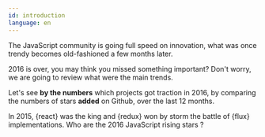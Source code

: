 ```yaml
---
id: introduction  
language: en
---
```


The JavaScript community is going full speed on innovation, what was once trendy becomes old-fashioned a few months later.

2016 is over, you may think you missed something important?
Don't worry, we are going to review what were the main trends.

Let's see **by the numbers** which projects got traction in 2016, by comparing the numbers of stars **added** on Github, over the last 12 months.

In 2015, {react} was the king and {redux} won by storm the battle of {flux} implementations.
Who are the 2016 JavaScript rising stars ?

